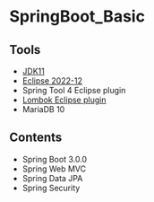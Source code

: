 # SpringBoot_Basic

## Tools
* [JDK11](https://adoptium.net/)
* [Eclipse 2022-12](https://www.eclipse.org/downloads/)
* Spring Tool 4 Eclipse plugin
* [Lombok Eclipse plugin](https://projectlombok.org/setup/eclipse)
* MariaDB 10

## Contents
* Spring Boot 3.0.0
* Spring Web MVC
* Spring Data JPA
* Spring Security
